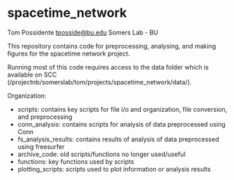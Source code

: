 # spacetime_network
Tom Possidente 
tposside@bu.edu
Somers Lab - BU

This repository contains code for preprocessing, analysing, and making figures for the spacetime network project. 

Running most of this code requires access to the data folder which is available on SCC (/projectnb/somerslab/tom/projects/spacetime_network/data/).

Organization:
- scripts: contains key scripts for file i/o and organization, file conversion, and preprocessing
- conn_analysis: contains scripts for analysis of data preprocessed using Conn
- fs_analysis_results: contains results of analysis of data preprocessed using freesurfer
- archive_code: old scripts/functions no longer used/useful
- functions: key functions used by scripts
- plotting_scripts: scripts used to plot information or analysis results